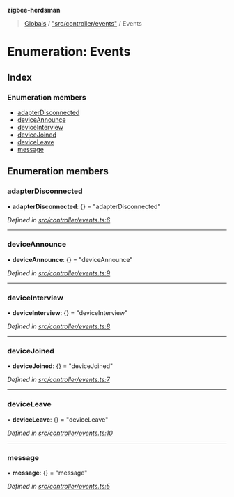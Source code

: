**zigbee-herdsman**

> [Globals](../README.md) / ["src/controller/events"](../modules/_src_controller_events_.md) / Events

# Enumeration: Events

## Index

### Enumeration members

* [adapterDisconnected](_src_controller_events_.events.md#adapterdisconnected)
* [deviceAnnounce](_src_controller_events_.events.md#deviceannounce)
* [deviceInterview](_src_controller_events_.events.md#deviceinterview)
* [deviceJoined](_src_controller_events_.events.md#devicejoined)
* [deviceLeave](_src_controller_events_.events.md#deviceleave)
* [message](_src_controller_events_.events.md#message)

## Enumeration members

### adapterDisconnected

•  **adapterDisconnected**: {} = "adapterDisconnected"

*Defined in [src/controller/events.ts:6](https://github.com/Koenkk/zigbee-herdsman/blob/master/src/src/controller/events.ts#L6)*

___

### deviceAnnounce

•  **deviceAnnounce**: {} = "deviceAnnounce"

*Defined in [src/controller/events.ts:9](https://github.com/Koenkk/zigbee-herdsman/blob/master/src/src/controller/events.ts#L9)*

___

### deviceInterview

•  **deviceInterview**: {} = "deviceInterview"

*Defined in [src/controller/events.ts:8](https://github.com/Koenkk/zigbee-herdsman/blob/master/src/src/controller/events.ts#L8)*

___

### deviceJoined

•  **deviceJoined**: {} = "deviceJoined"

*Defined in [src/controller/events.ts:7](https://github.com/Koenkk/zigbee-herdsman/blob/master/src/src/controller/events.ts#L7)*

___

### deviceLeave

•  **deviceLeave**: {} = "deviceLeave"

*Defined in [src/controller/events.ts:10](https://github.com/Koenkk/zigbee-herdsman/blob/master/src/src/controller/events.ts#L10)*

___

### message

•  **message**: {} = "message"

*Defined in [src/controller/events.ts:5](https://github.com/Koenkk/zigbee-herdsman/blob/master/src/src/controller/events.ts#L5)*

